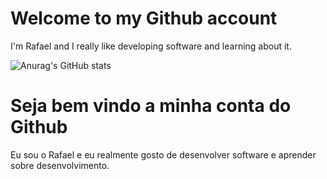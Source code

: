# Welcome to my Github account

I'm Rafael and I really like developing software and learning about it.

![Anurag's GitHub stats](https://github-readme-stats.vercel.app/api?username=rafael-figueiredo-alves&show_icons=true&theme=radical)

# Seja bem vindo a minha conta do Github

Eu sou o Rafael e eu realmente gosto de desenvolver software e aprender sobre desenvolvimento.
